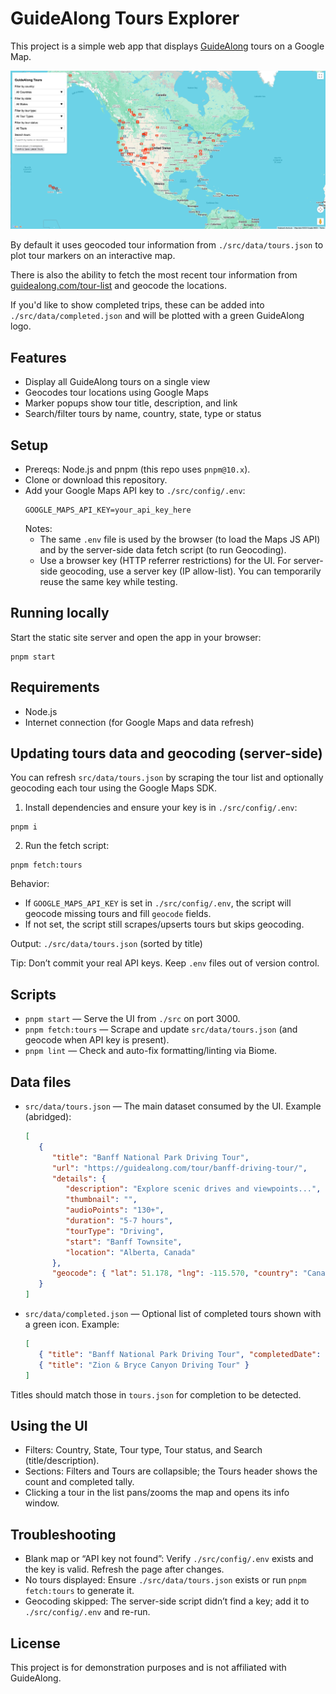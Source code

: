 # GuideAlong Tours Explorer

This project is a simple web app that displays [GuideAlong][guidealong] tours on a Google Map.

![GuideAlong Tours][screenshot]

By default it uses geocoded tour information from `./src/data/tours.json` to plot tour markers on an interactive map.

There is also the ability to fetch the most recent tour information from [guidealong.com/tour-list][guidealong-tours] and geocode the locations.

If you'd like to show completed trips, these can be added into `./src/data/completed.json` and will be plotted with a green GuideAlong logo.

## Features
- Display all GuideAlong tours on a single view
- Geocodes tour locations using Google Maps
- Marker popups show tour title, description, and link
- Search/filter tours by name, country, state, type or status

## Setup
- Prereqs: Node.js and pnpm (this repo uses `pnpm@10.x`).
- Clone or download this repository.
- Add your Google Maps API key to `./src/config/.env`:
   ```
   GOOGLE_MAPS_API_KEY=your_api_key_here
   ```
   Notes:
   - The same `.env` file is used by the browser (to load the Maps JS API) and by the server-side data fetch script (to run Geocoding).
   - Use a browser key (HTTP referrer restrictions) for the UI. For server-side geocoding, use a server key (IP allow-list). You can temporarily reuse the same key while testing.

## Running locally
Start the static site server and open the app in your browser:

```
pnpm start
```

## Requirements
- Node.js
- Internet connection (for Google Maps and data refresh)

## Updating tours data and geocoding (server-side)
You can refresh `src/data/tours.json` by scraping the tour list and optionally geocoding each tour using the Google Maps SDK.

1) Install dependencies and ensure your key is in `./src/config/.env`:
```
pnpm i
```

2) Run the fetch script:
```
pnpm fetch:tours
```

Behavior:
- If `GOOGLE_MAPS_API_KEY` is set in `./src/config/.env`, the script will geocode missing tours and fill `geocode` fields.
- If not set, the script still scrapes/upserts tours but skips geocoding.

Output: `./src/data/tours.json` (sorted by title)

Tip: Don’t commit your real API keys. Keep `.env` files out of version control.

## Scripts
- `pnpm start` — Serve the UI from `./src` on port 3000.
- `pnpm fetch:tours` — Scrape and update `src/data/tours.json` (and geocode when API key is present).
- `pnpm lint` — Check and auto-fix formatting/linting via Biome.

## Data files
- `src/data/tours.json` — The main dataset consumed by the UI. Example (abridged):
   ```json
   [
      {
         "title": "Banff National Park Driving Tour",
         "url": "https://guidealong.com/tour/banff-driving-tour/",
         "details": {
            "description": "Explore scenic drives and viewpoints...",
            "thumbnail": "",
            "audioPoints": "130+",
            "duration": "5-7 hours",
            "tourType": "Driving",
            "start": "Banff Townsite",
            "location": "Alberta, Canada"
         },
         "geocode": { "lat": 51.178, "lng": -115.570, "country": "Canada", "state": "AB" }
      }
   ]
   ```

- `src/data/completed.json` — Optional list of completed tours shown with a green icon. Example:
   ```json
   [
      { "title": "Banff National Park Driving Tour", "completedDate": "2024-08-20" },
      { "title": "Zion & Bryce Canyon Driving Tour" }
   ]
   ```

Titles should match those in `tours.json` for completion to be detected.

## Using the UI
- Filters: Country, State, Tour type, Tour status, and Search (title/description).
- Sections: Filters and Tours are collapsible; the Tours header shows the count and completed tally.
- Clicking a tour in the list pans/zooms the map and opens its info window.

## Troubleshooting
- Blank map or “API key not found”: Verify `./src/config/.env` exists and the key is valid. Refresh the page after changes.
- No tours displayed: Ensure `./src/data/tours.json` exists or run `pnpm fetch:tours` to generate it.
- Geocoding skipped: The server-side script didn’t find a key; add it to `./src/config/.env` and re-run.

## License
This project is for demonstration purposes and is not affiliated with GuideAlong.


<!-- Links -->
[screenshot]: ./src/assets/image.png
[guidealong]: https://guidealong.com
[guidealong-tours]: https://guidealong.com/tour-list